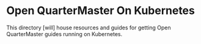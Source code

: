 # Open QuarterMaster On Kubernetes

This directory [will] house resources and guides for getting Open QuarterMaster guides running on Kubernetes.

